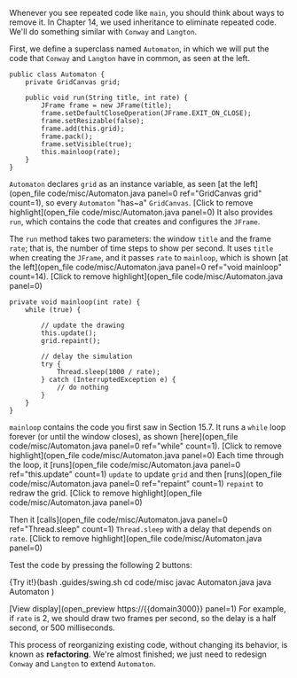 Whenever you see repeated code like `main`, you should think about ways to remove it. In Chapter 14, we used inheritance to eliminate repeated code. We'll do something similar with `Conway` and `Langton`.

First, we define a superclass named `Automaton`, in which we will put the code that `Conway` and `Langton` have in common, as seen at the left.


```code
public class Automaton {
    private GridCanvas grid;

    public void run(String title, int rate) {
        JFrame frame = new JFrame(title);
        frame.setDefaultCloseOperation(JFrame.EXIT_ON_CLOSE);
        frame.setResizable(false);
        frame.add(this.grid);
        frame.pack();
        frame.setVisible(true);
        this.mainloop(rate);
    }
}
```


`Automaton` declares `grid` as an instance variable, as seen [at the left](open_file code/misc/Automaton.java panel=0 ref="GridCanvas grid" count=1), so every `Automaton` "has~a" `GridCanvas`. 
[Click to remove highlight](open_file code/misc/Automaton.java panel=0)
 It also provides `run`, which contains the code that creates and configures the `JFrame`.

The `run` method takes two parameters: the window `title` and the frame `rate`; that is, the number of time steps to show per second. It uses `title` when creating the `JFrame`, and it passes `rate` to `mainloop`, which is shown [at the left](open_file code/misc/Automaton.java panel=0 ref="void mainloop" count=14).
[Click to remove highlight](open_file code/misc/Automaton.java panel=0)


```code
private void mainloop(int rate) {
    while (true) {

        // update the drawing
        this.update();
        grid.repaint();

        // delay the simulation
        try {
            Thread.sleep(1000 / rate);
        } catch (InterruptedException e) {
            // do nothing
        }
    }
}
```

`mainloop` contains the code you first saw in Section 15.7. It runs a `while` loop forever (or until the window closes), as shown [here](open_file code/misc/Automaton.java panel=0 ref="while" count=1).
[Click to remove highlight](open_file code/misc/Automaton.java panel=0)
 Each time through the loop, it [runs](open_file code/misc/Automaton.java panel=0 ref="this.update" count=1) `update` to update `grid` and then [runs](open_file code/misc/Automaton.java panel=0 ref="repaint" count=1) `repaint` to redraw the grid.
[Click to remove highlight](open_file code/misc/Automaton.java panel=0)


Then it [calls](open_file code/misc/Automaton.java panel=0 ref="Thread.sleep" count=1) `Thread.sleep` with a delay that depends on `rate`.
[Click to remove highlight](open_file code/misc/Automaton.java panel=0)

Test the code by pressing the following 2 buttons: 

{Try it!}(bash .guides/swing.sh cd code/misc javac Automaton.java java Automaton )

[View display](open_preview https://{{domain3000}} panel=1)
 For example, if `rate` is 2, we should draw two frames per second, so the delay is a half second, or 500 milliseconds.


This process of reorganizing existing code, without changing its behavior, is known as **refactoring**. We're almost finished; we just need to redesign `Conway` and `Langton` to extend `Automaton`.